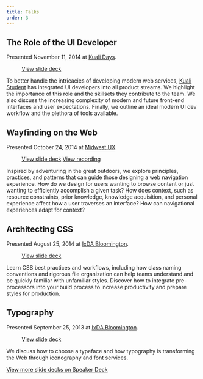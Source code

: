 ```yaml
---
title: Talks
order: 3
---
```


## The Role of the UI Developer

Presented <time datetime="2014-11-11">November 11, 2014</time> at [Kuali Days](http://www.kuali.org/kd/2014).

<figure class="Figure Figure--deck">
  <script async class="speakerdeck-embed" data-id="79827cb04c3b013295711a88b2a914a5" data-ratio="1.77777777777778" src="//speakerdeck.com/assets/embed.js"></script>
  <figcaption class="Figure-caption">
    <a class="Button" href="https://speakerdeck.com/basham/the-role-of-the-ui-developer">View slide deck</a>
  </figcaption>
</figure>

To better handle the intricacies of developing modern web services, [Kuali Student](http://www.kuali.org/ks) has integrated UI developers into all product streams. We highlight the importance of this role and the skillsets they contribute to the team. We also discuss the increasing complexity of modern and future front-end interfaces and user expectations. Finally, we outline an ideal modern UI dev workflow and the plethora of tools available.

## Wayfinding on the Web

Presented <time datetime="2014-10-24">October 24, 2014</time> at [Midwest UX](http://2014.midwestuxconference.com/speakers/chris-basham.html).

<figure class="Figure Figure--deck">
  <script async class="speakerdeck-embed" data-id="30a50d40468e0132f6b91e6a15e948f6" data-ratio="1.77777777777778" src="//speakerdeck.com/assets/embed.js"></script>
  <figcaption class="Figure-caption">
    <a class="Button" href="https://speakerdeck.com/basham/wayfinding-on-the-web">View slide deck</a>
    <a class="Button" href="https://vimeo.com/110190912">View recording</a>
  </figcaption>
</figure>

Inspired by adventuring in the great outdoors, we explore principles, practices, and patterns that can guide those designing a web navigation experience. How do we design for users wanting to browse content or just wanting to efficiently accomplish a given task? How does context, such as resource constraints, prior knowledge, knowledge acquisition, and personal experience affect how a user traverses an interface? How can navigational experiences adapt for context?

## Architecting CSS

Presented <time datetime="2014-08-25">August 25, 2014</time> at [IxDA Bloomington](http://www.meetup.com/IxDA-Bloomington/events/198163982/).

<figure class="Figure Figure--deck">
  <script async class="speakerdeck-embed" data-id="2afa8030088b0132420a3a536de4d520" data-ratio="1.77777777777778" src="//speakerdeck.com/assets/embed.js"></script>
  <figcaption class="Figure-caption">
    <a class="Button" href="https://speakerdeck.com/basham/architecting-css">View slide deck</a>
  </figcaption>
</figure>

Learn CSS best practices and workflows, including how class naming conventions and rigorous file organization can help teams understand and be quickly familiar with unfamiliar styles. Discover how to integrate pre-processors into your build process to increase productivity and prepare styles for production.

## Typography

Presented <time datetime="2013-09-25">September 25, 2013</time> at [IxDA Bloomington](http://www.meetup.com/IxDA-Bloomington/events/138690672/).

<figure class="Figure Figure--deck">
  <script async class="speakerdeck-embed" data-id="32eef24008850131363906bdd0a6672b" data-ratio="1.25030525030525" src="//speakerdeck.com/assets/embed.js"></script>
  <figcaption class="Figure-caption">
    <a class="Button" href="https://speakerdeck.com/basham/ixda-typography">View slide deck</a>
  </figcaption>
</figure>

We discuss how to choose a typeface and how typography is transforming the Web through iconography and font services.

<footer class="Article-footer">
  <a class="Button" href="https://speakerdeck.com/basham">View more slide decks on Speaker Deck</a>
</footer>
